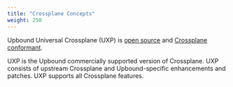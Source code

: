 ```yaml
---
title: "Crossplane Concepts"
weight: 250
---
```


Upbound Universal Crossplane (UXP) is [open source](https://github.com/upbound/universal-crossplane) and [Crossplane conformant](https://github.com/cncf/crossplane-conformance).

UXP is the Upbound commercially supported version of Crossplane. UXP consists of upstream Crossplane and Upbound-specific enhancements and patches. UXP supports all Crossplane features.

